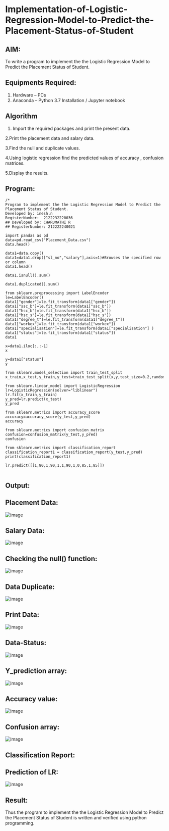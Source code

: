 # Implementation-of-Logistic-Regression-Model-to-Predict-the-Placement-Status-of-Student

## AIM:
To write a program to implement the the Logistic Regression Model to Predict the Placement Status of Student.

## Equipments Required:
1. Hardware – PCs
2. Anaconda – Python 3.7 Installation / Jupyter notebook

## Algorithm
1. Import the required packages and print the present data.

2.Print the placement data and salary data.

3.Find the null and duplicate values.

4.Using logistic regression find the predicted values of accuracy , confusion matrices.

5.Display the results. 

## Program:
```
/*
Program to implement the the Logistic Regression Model to Predict the Placement Status of Student.
Developed by: inesh.n
RegisterNumber:  2122232220036
## Developed by: CHARUMATHI R
## RegisterNumber: 212222240021

import pandas as pd
data=pd.read_csv("Placement_Data.csv")
data.head()

data1=data.copy()
data1=data1.drop(["sl_no","salary"],axis=1)#Browses the specified row or column
data1.head()

data1.isnull().sum()

data1.duplicated().sum()

from sklearn.preprocessing import LabelEncoder
le=LabelEncoder()
data1["gender"]=le.fit_transform(data1["gender"])
data1["ssc_b"]=le.fit_transform(data1["ssc_b"])
data1["hsc_b"]=le.fit_transform(data1["hsc_b"])
data1["hsc_s"]=le.fit_transform(data1["hsc_s"])
data1["degree_t"]=le.fit_transform(data1["degree_t"])
data1["workex"]=le.fit_transform(data1["workex"])
data1["specialisation"]=le.fit_transform(data1["specialisation"] )     
data1["status"]=le.fit_transform(data1["status"])       
data1 

x=data1.iloc[:,:-1]
x

y=data1["status"]
y

from sklearn.model_selection import train_test_split
x_train,x_test,y_train,y_test=train_test_split(x,y,test_size=0.2,random_state=0)

from sklearn.linear_model import LogisticRegression
lr=LogisticRegression(solver="liblinear")
lr.fit(x_train,y_train)
y_pred=lr.predict(x_test)
y_pred

from sklearn.metrics import accuracy_score
accuracy=accuracy_score(y_test,y_pred)
accuracy

from sklearn.metrics import confusion_matrix
confusion=confusion_matrix(y_test,y_pred)
confusion

from sklearn.metrics import classification_report
classification_report1 = classification_report(y_test,y_pred)
print(classification_report1)

lr.predict([[1,80,1,90,1,1,90,1,0,85,1,85]])


```

## Output:
## Placement Data:
![image](https://github.com/inesh-2384/Implementation-of-Logistic-Regression-Model-to-Predict-the-Placement-Status-of-Student/assets/146412203/b558225b-03f1-4eb2-a1d7-dc84aace4c50)
## Salary Data:
![image](https://github.com/inesh-2384/Implementation-of-Logistic-Regression-Model-to-Predict-the-Placement-Status-of-Student/assets/146412203/b85a2e85-dda0-408c-b11c-29760faad93b)
## Checking the null() function:
![image](https://github.com/inesh-2384/Implementation-of-Logistic-Regression-Model-to-Predict-the-Placement-Status-of-Student/assets/146412203/99731719-574f-4a93-8c51-41c46aeafe11)
## Data Duplicate:
![image](https://github.com/inesh-2384/Implementation-of-Logistic-Regression-Model-to-Predict-the-Placement-Status-of-Student/assets/146412203/80acb648-b5a1-4467-ad1d-215a47e88e0c)
## Print Data:
![image](https://github.com/inesh-2384/Implementation-of-Logistic-Regression-Model-to-Predict-the-Placement-Status-of-Student/assets/146412203/1f628a39-227c-4806-a7dd-5e242e67894c)
## Data-Status:
![image](https://github.com/inesh-2384/Implementation-of-Logistic-Regression-Model-to-Predict-the-Placement-Status-of-Student/assets/146412203/f1726097-9913-48d2-a79c-89844af2f7c6)
## Y_prediction array:
![image](https://github.com/inesh-2384/Implementation-of-Logistic-Regression-Model-to-Predict-the-Placement-Status-of-Student/assets/146412203/694fdfb2-920a-4f1e-9ffa-724af4e7b160)
## Accuracy value:
![image](https://github.com/inesh-2384/Implementation-of-Logistic-Regression-Model-to-Predict-the-Placement-Status-of-Student/assets/146412203/cd3171f6-ac2c-4a79-8b74-b94579e71bbf)
## Confusion array:
![image](https://github.com/inesh-2384/Implementation-of-Logistic-Regression-Model-to-Predict-the-Placement-Status-of-Student/assets/146412203/66773064-d0c9-424d-acc3-1b8807ff23f6)
## Classification Report:
## Prediction of LR:
![image](https://github.com/inesh-2384/Implementation-of-Logistic-Regression-Model-to-Predict-the-Placement-Status-of-Student/assets/146412203/ddea14c9-cdb6-4336-a97e-b9528a444a5f)

## Result:
Thus the program to implement the the Logistic Regression Model to Predict the Placement Status of Student is written and verified using python programming.
